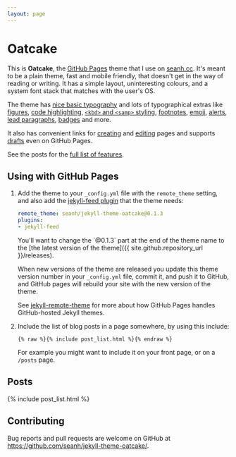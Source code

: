```yaml
---
layout: page
---
```


Oatcake
=======

This is **Oatcake**, the [GitHub Pages](https://pages.github.com/) theme that I use on
[seanh.cc](https://seanh.cc/). It's meant to be a plain theme, fast and mobile
friendly, that doesn't get in the way of reading or writing. It has a simple
layout, uninteresting colours, and a system font stack that matches with the
user's OS.

The theme has
[nice basic typography](_posts/2019-08-01-basics.md)
and lots of typographical extras like
[figures](_posts/2019-08-02-figures.md),
[code highlighting](_posts/2019-08-03-code-blocks.md),
[`<kbd>` and `<samp>` styling](_posts/2019-08-05-kbd-and-samp.md),
[footnotes](_posts/2019-08-06-footnotes.md),
[emoji](_posts/2019-08-11-emoji.md),
[alerts](_posts/2019-09-09-alert-boxes.md),
[lead paragraphs](_posts/2019-09-09-lead-paragraphs.md),
[badges](_posts/2019-09-13-badges-and-pills.md)
and more.

It also has convenient links for [creating](_posts/2019-11-11-new-post-form.md)
and [editing](_posts/2019-11-11-edit-page-and-view-source-buttons.md) pages
and supports [drafts](_posts/2019-12-22-drafts.md) even on GitHub Pages.

See the posts for the [full list of features](#posts).

Using with GitHub Pages
-----------------------

1. Add the theme to your `_config.yml` file with the `remote_theme` setting, and
   also add the [jekyll-feed plugin](https://github.com/jekyll/jekyll-feed)
   that the theme needs:

   ```yaml
   remote_theme: seanh/jekyll-theme-oatcake@0.1.3
   plugins:
   - jekyll-feed
   ```
   
   <div class="tip" markdown="1">
   You'll want to change the `@0.1.3` part at the end of the theme name to
   the [the latest version of the theme]({{ site.github.repository_url }}/releases).

   When new versions of the theme are released you update this theme version number in your
   `_config.yml` file, commit it, and push it to GitHub, and GitHub pages will rebuild your
   site with the new version of the theme.

   See [jekyll-remote-theme](https://github.com/benbalter/jekyll-remote-theme) for more about
   how GitHub Pages handles GitHub-hosted Jekyll themes.
   </div>

2. Include the list of blog posts in a page somewhere, by using this include:

   ```liquid
   {% raw %}{% include post_list.html %}{% endraw %}
   ```

   For example you might want to include it on your front page, or on a `/posts` page.

Posts
-----

{% include post_list.html %}

Contributing
------------

Bug reports and pull requests are welcome on GitHub at <https://github.com/seanh/jekyll-theme-oatcake/>.
